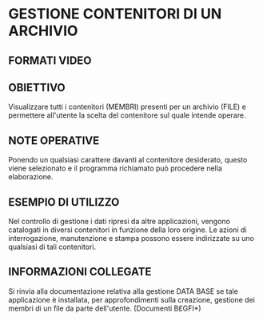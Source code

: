 # GESTIONE CONTENITORI DI UN ARCHIVIO
## FORMATI VIDEO
## OBIETTIVO
Visualizzare tutti i contenitori (MEMBRI) presenti per un archivio (FILE) e permettere all'utente la scelta del contenitore sul quale intende operare.
## NOTE OPERATIVE
Ponendo un qualsiasi carattere davanti al contenitore desiderato, questo viene selezionato e il programma richiamato può procedere nella elaborazione.
## ESEMPIO DI UTILIZZO
Nel controllo di gestione i dati ripresi da altre applicazioni, vengono catalogati in diversi contenitori in funzione della loro origine.
Le azioni di interrogazione, manutenzione e stampa possono essere indirizzate su uno qualsiasi di tali contenitori.
## INFORMAZIONI COLLEGATE
Si rinvia alla documentazione relativa alla gestione DATA BASE se tale applicazione è installata, per approfondimenti sulla creazione, gestione dei membri di un file da parte dell'utente.
(Documenti B£GFI\*)
